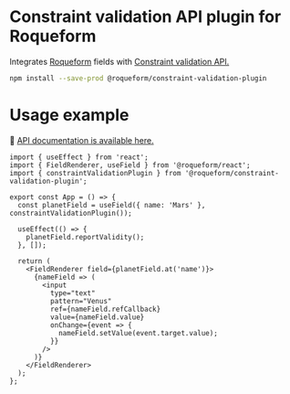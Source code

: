 # Constraint validation API plugin for Roqueform

Integrates [Roqueform](https://github.com/smikhalevski/roqueform#readme) fields with
[Constraint validation API.](https://developer.mozilla.org/en-US/docs/Web/API/Constraint_validation)

```sh
npm install --save-prod @roqueform/constraint-validation-plugin
```

# Usage example

🔎 [API documentation is available here.](https://smikhalevski.github.io/roqueform/modules/constraint_validation_plugin.html)

```tsx
import { useEffect } from 'react';
import { FieldRenderer, useField } from '@roqueform/react';
import { constraintValidationPlugin } from '@roqueform/constraint-validation-plugin';

export const App = () => {
  const planetField = useField({ name: 'Mars' }, constraintValidationPlugin());

  useEffect(() => {
    planetField.reportValidity();
  }, []);

  return (
    <FieldRenderer field={planetField.at('name')}>
      {nameField => (
        <input
          type="text"
          pattern="Venus"
          ref={nameField.refCallback}
          value={nameField.value}
          onChange={event => {
            nameField.setValue(event.target.value);
          }}
        />
      )}
    </FieldRenderer>
  );
};
```
